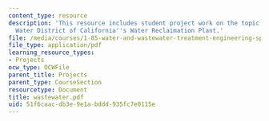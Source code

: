 ```yaml
---
content_type: resource
description: 'This resource includes student project work on the topic: Irvine Ranch
  Water District of California''s Water Reclaimation Plant.'
file: /media/courses/1-85-water-and-wastewater-treatment-engineering-spring-2006/51f6caacdb3e9e1abddd935fc7e0115e_wastewater.pdf
file_type: application/pdf
learning_resource_types:
- Projects
ocw_type: OCWFile
parent_title: Projects
parent_type: CourseSection
resourcetype: Document
title: wastewater.pdf
uid: 51f6caac-db3e-9e1a-bddd-935fc7e0115e
---
```

